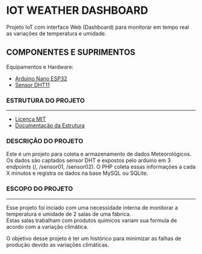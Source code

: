 # IOT WEATHER DASHBOARD
Projeto IoT com interface Web (Dashboard) para monitorar em tempo real as variações de temperatura e umidade.

## COMPONENTES E SUPRIMENTOS

Equipamentos e Hardware:
* [Arduino Nano ESP32](https://produto.mercadolivre.com.br/MLB-2860521829-placa-esp32-pino-soldado-wifi-bluetooth-com-esp32-wroom-32-_JM#position=8&search_layout=grid&type=item&tracking_id=38ee1974-6d10-4acc-ae0c-271aa996d759)
* [Sensor DHT11](https://produto.mercadolivre.com.br/MLB-1459890252-modulo-sensor-dht11-temperatura-e-umidade-arduino-pic-_JM#position=7&search_layout=grid&type=item&tracking_id=9f56cac8-dba4-4180-a119-0777f05e9439)

### ESTRUTURA DO PROJETO
---
* [Licença MIT](LICENSE)
* [Documentação da Estrutura](STRUCTURE.md)

### DESCRIÇÃO DO PROJETO
Este é um projeto para coleta e armazenamento de dados Meteorológicos.</br>
Os dados são captados sensor DHT e expostos pelo arduino em 3 endpoints (/, /sensor01, /sensor02). O PHP coleta essas informações a cada X minutos e registra os dados na base MySQL ou SQLite.

### ESCOPO DO PROJETO
---
Esse projeto foi inciado com uma necessidade interna de monitorar a temperatura e umidade de 2 salas de uma fábrica. </br>
Estas salas trabalham com produtos quimicos variam sua formula de acordo com a variação climática.</br>

O objetivo desse projeto é ter um histórico para minimizar as falhas de produção devido as variações climáticas.
